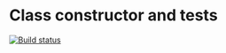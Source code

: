 # Class constructor and tests
[![Build status](https://ci.appveyor.com/api/projects/status/hjt2h68mkkhk0xaq?svg=true)](https://ci.appveyor.com/project/einsy-dev/class-constructor-test)
